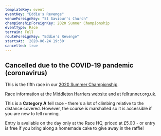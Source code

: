 ```yaml
---
templateKey: event
eventKey: "Eddie's Revenge"
venueForeignKey: "St Saviour's Church"
championshipForeignKey: 2020 Summer Championship
eventType: Race
terrain: Fell
routeForeignKey: "Eddie's Revenge"
startsAt: '2020-06-24 19:30'
cancelled: true
---
```

## Cancelled due to the COVID-19 pandemic (coronavirus)

This is the fifth race in our [2020 Summer Championship](/championships/2020-summer-championship/).

Race information at the [Middleton Harriers website](https://middletonharriers.jimdo.com/our-races-eddies-revenge/) 
and at [fellrunner.org.uk](https://www.fellrunner.org.uk/races.php?id=6799).

This is a **Category A** fell race - there's a lot of climbing relative to the
distance covered. However, the course is marshalled so it is accessible if you
are new to fell running.

Entry is available on the day only at the Race HQ, priced at £5.00 - or entry is
free if you bring along a homemade cake to give away in the raffle!
